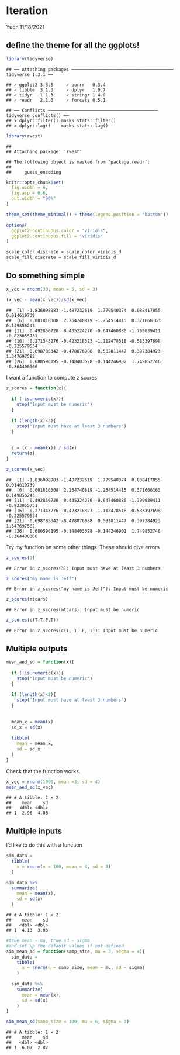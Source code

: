 Iteration
================
Yuen
11/18/2021

## define the theme for all the ggplots!

``` r
library(tidyverse)
```

    ## ── Attaching packages ─────────────────────────────────────── tidyverse 1.3.1 ──

    ## ✓ ggplot2 3.3.5     ✓ purrr   0.3.4
    ## ✓ tibble  3.1.3     ✓ dplyr   1.0.7
    ## ✓ tidyr   1.1.3     ✓ stringr 1.4.0
    ## ✓ readr   2.1.0     ✓ forcats 0.5.1

    ## ── Conflicts ────────────────────────────────────────── tidyverse_conflicts() ──
    ## x dplyr::filter() masks stats::filter()
    ## x dplyr::lag()    masks stats::lag()

``` r
library(rvest)
```

    ## 
    ## Attaching package: 'rvest'

    ## The following object is masked from 'package:readr':
    ## 
    ##     guess_encoding

``` r
knitr::opts_chunk$set(
  fig.width = 6,
  fig.asp = 0.6,
  out.width = "90%"
)

theme_set(theme_minimal() + theme(legend.position = "bottom"))

options(
  ggplot2.continuous.color = "viridis",
  ggplot2.continuous.fill = "viridis"
)

scale_color.discrete = scale_color_viridis_d
scale_fill_discrete = scale_fill_viridis_d
```

## Do something simple

``` r
x_vec = rnorm(30, mean = 5, sd = 3)

(x_vec - mean(x_vec))/sd(x_vec)
```

    ##  [1] -1.836098983 -1.487232619  1.779540374  0.088417855  0.014619739
    ##  [6]  0.001810308  2.264740819 -1.254514415  0.371666163  0.149856243
    ## [11]  0.492856720  0.435224270 -0.647460886 -1.799039411 -0.823055731
    ## [16]  0.271343276 -0.423218323 -1.112478518 -0.583397698 -0.225579534
    ## [21]  0.698785342 -0.478076988  0.582811447  0.397384923  1.347697582
    ## [26]  0.680596195 -0.148403628 -0.144246902  1.749852746 -0.364400366

I want a function to compute z scores

``` r
z_scores = function(x){
  
  if (!is.numeric(x)){
    stop("Input must be numeric")
  }
  
  if (length(x)<3){
    stop("Input must have at least 3 numbers")
  }
  
  
  z = (x - mean(x)) / sd(x)
  return(z)
}

z_scores(x_vec)
```

    ##  [1] -1.836098983 -1.487232619  1.779540374  0.088417855  0.014619739
    ##  [6]  0.001810308  2.264740819 -1.254514415  0.371666163  0.149856243
    ## [11]  0.492856720  0.435224270 -0.647460886 -1.799039411 -0.823055731
    ## [16]  0.271343276 -0.423218323 -1.112478518 -0.583397698 -0.225579534
    ## [21]  0.698785342 -0.478076988  0.582811447  0.397384923  1.347697582
    ## [26]  0.680596195 -0.148403628 -0.144246902  1.749852746 -0.364400366

Try my function on some other things. These should give errors

``` r
z_scores(3)
```

    ## Error in z_scores(3): Input must have at least 3 numbers

``` r
z_scores("my name is Jeff")
```

    ## Error in z_scores("my name is Jeff"): Input must be numeric

``` r
z_scores(mtcars)
```

    ## Error in z_scores(mtcars): Input must be numeric

``` r
z_scores(c(T,T,F,T))
```

    ## Error in z_scores(c(T, T, F, T)): Input must be numeric

## Multiple outputs

``` r
mean_and_sd = function(x){
  
  if (!is.numeric(x)){
    stop("Input must be numeric")
  }
  
  if (length(x)<3){
    stop("Input must have at least 3 numbers")
  }
  
  
  mean_x = mean(x)
  sd_x = sd(x)
  
  tibble(
    mean = mean_x,
    sd = sd_x
  )
}
```

Check that the function works.

``` r
x_vec = rnorm(1000, mean =3, sd = 4)
mean_and_sd(x_vec)
```

    ## # A tibble: 1 × 2
    ##    mean    sd
    ##   <dbl> <dbl>
    ## 1  2.96  4.08

## Multiple inputs

I’d like to do this with a function

``` r
sim_data = 
  tibble(
    x = rnorm(n = 100, mean = 4, sd = 3)
  )

sim_data %>% 
  summarize(
    mean = mean(x),
    sd = sd(x)
  )
```

    ## # A tibble: 1 × 2
    ##    mean    sd
    ##   <dbl> <dbl>
    ## 1  4.13  3.06

``` r
#true mean - mu, true sd - sigma
#and set up the default values if not defined
sim_mean_sd = function(samp_size, mu = 3, sigma = 4){
  sim_data = 
    tibble(
      x = rnorm(n = samp_size, mean = mu, sd = sigma)
    )
  
  sim_data %>% 
    summarize(
      mean = mean(x),
      sd = sd(x)
    )
}

sim_mean_sd(samp_size = 100, mu = 6, sigma = 3)
```

    ## # A tibble: 1 × 2
    ##    mean    sd
    ##   <dbl> <dbl>
    ## 1  6.07  2.87
